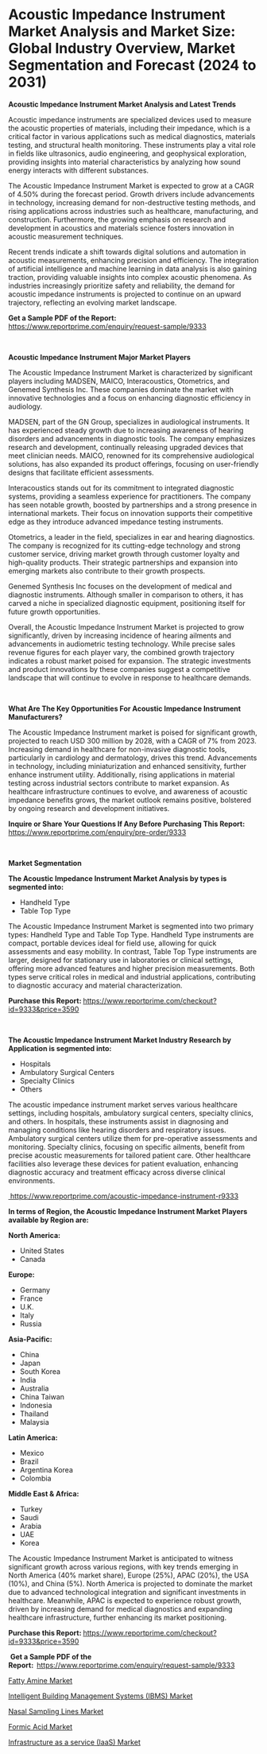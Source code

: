 <p><h1>Acoustic Impedance Instrument Market Analysis and Market Size: Global Industry Overview, Market Segmentation and Forecast (2024 to 2031)</h1></p><p><strong>Acoustic Impedance Instrument Market Analysis and Latest Trends</strong></p>
<p><p>Acoustic impedance instruments are specialized devices used to measure the acoustic properties of materials, including their impedance, which is a critical factor in various applications such as medical diagnostics, materials testing, and structural health monitoring. These instruments play a vital role in fields like ultrasonics, audio engineering, and geophysical exploration, providing insights into material characteristics by analyzing how sound energy interacts with different substances.</p><p>The Acoustic Impedance Instrument Market is expected to grow at a CAGR of 4.50% during the forecast period. Growth drivers include advancements in technology, increasing demand for non-destructive testing methods, and rising applications across industries such as healthcare, manufacturing, and construction. Furthermore, the growing emphasis on research and development in acoustics and materials science fosters innovation in acoustic measurement techniques.</p><p>Recent trends indicate a shift towards digital solutions and automation in acoustic measurements, enhancing precision and efficiency. The integration of artificial intelligence and machine learning in data analysis is also gaining traction, providing valuable insights into complex acoustic phenomena. As industries increasingly prioritize safety and reliability, the demand for acoustic impedance instruments is projected to continue on an upward trajectory, reflecting an evolving market landscape.</p></p>
<p><strong>Get a Sample PDF of the Report:&nbsp;</strong> <a href="https://www.reportprime.com/enquiry/request-sample/9333?utm_campaign=16&utm_medium=2&utm_source=Github&utm_content=ia&utm_term=28112024&utm_id=acoustic-impedance-instrument">https://www.reportprime.com/enquiry/request-sample/9333</a></p>
<p>&nbsp;</p>
<p><strong>Acoustic Impedance Instrument Major Market Players</strong></p>
<p><p>The Acoustic Impedance Instrument Market is characterized by significant players including MADSEN, MAICO, Interacoustics, Otometrics, and Genemed Synthesis Inc. These companies dominate the market with innovative technologies and a focus on enhancing diagnostic efficiency in audiology.</p><p>MADSEN, part of the GN Group, specializes in audiological instruments. It has experienced steady growth due to increasing awareness of hearing disorders and advancements in diagnostic tools. The company emphasizes research and development, continually releasing upgraded devices that meet clinician needs. MAICO, renowned for its comprehensive audiological solutions, has also expanded its product offerings, focusing on user-friendly designs that facilitate efficient assessments.</p><p>Interacoustics stands out for its commitment to integrated diagnostic systems, providing a seamless experience for practitioners. The company has seen notable growth, boosted by partnerships and a strong presence in international markets. Their focus on innovation supports their competitive edge as they introduce advanced impedance testing instruments.</p><p>Otometrics, a leader in the field, specializes in ear and hearing diagnostics. The company is recognized for its cutting-edge technology and strong customer service, driving market growth through customer loyalty and high-quality products. Their strategic partnerships and expansion into emerging markets also contribute to their growth prospects.</p><p>Genemed Synthesis Inc focuses on the development of medical and diagnostic instruments. Although smaller in comparison to others, it has carved a niche in specialized diagnostic equipment, positioning itself for future growth opportunities.</p><p>Overall, the Acoustic Impedance Instrument Market is projected to grow significantly, driven by increasing incidence of hearing ailments and advancements in audiometric testing technology. While precise sales revenue figures for each player vary, the combined growth trajectory indicates a robust market poised for expansion. The strategic investments and product innovations by these companies suggest a competitive landscape that will continue to evolve in response to healthcare demands.</p></p>
<p>&nbsp;</p>
<p><strong>What Are The Key Opportunities For Acoustic Impedance Instrument Manufacturers?</strong></p>
<p><p>The Acoustic Impedance Instrument market is poised for significant growth, projected to reach USD 300 million by 2028, with a CAGR of 7% from 2023. Increasing demand in healthcare for non-invasive diagnostic tools, particularly in cardiology and dermatology, drives this trend. Advancements in technology, including miniaturization and enhanced sensitivity, further enhance instrument utility. Additionally, rising applications in material testing across industrial sectors contribute to market expansion. As healthcare infrastructure continues to evolve, and awareness of acoustic impedance benefits grows, the market outlook remains positive, bolstered by ongoing research and development initiatives.</p></p>
<p><strong>Inquire or Share Your Questions If Any Before Purchasing This Report:</strong> <a href="https://www.reportprime.com/enquiry/pre-order/9333?utm_campaign=16&utm_medium=2&utm_source=Github&utm_content=ia&utm_term=28112024&utm_id=acoustic-impedance-instrument">https://www.reportprime.com/enquiry/pre-order/9333</a></p>
<p>&nbsp;</p>
<p><strong>Market Segmentation</strong></p>
<p><strong>The Acoustic Impedance Instrument Market Analysis by types is segmented into:</strong></p>
<p><ul><li>Handheld Type</li><li>Table Top Type</li></ul></p>
<p><p>The Acoustic Impedance Instrument Market is segmented into two primary types: Handheld Type and Table Top Type. Handheld Type instruments are compact, portable devices ideal for field use, allowing for quick assessments and easy mobility. In contrast, Table Top Type instruments are larger, designed for stationary use in laboratories or clinical settings, offering more advanced features and higher precision measurements. Both types serve critical roles in medical and industrial applications, contributing to diagnostic accuracy and material characterization.</p></p>
<p><strong>Purchase this Report:&nbsp;</strong><a href="https://www.reportprime.com/checkout?id=9333&price=3590&utm_campaign=16&utm_medium=2&utm_source=Github&utm_content=ia&utm_term=28112024&utm_id=acoustic-impedance-instrument">https://www.reportprime.com/checkout?id=9333&price=3590</a></p>
<p>&nbsp;</p>
<p><strong>The Acoustic Impedance Instrument Market Industry Research by Application is segmented into:</strong></p>
<p><ul><li>Hospitals</li><li>Ambulatory Surgical Centers</li><li>Specialty Clinics</li><li>Others</li></ul></p>
<p><p>The acoustic impedance instrument market serves various healthcare settings, including hospitals, ambulatory surgical centers, specialty clinics, and others. In hospitals, these instruments assist in diagnosing and managing conditions like hearing disorders and respiratory issues. Ambulatory surgical centers utilize them for pre-operative assessments and monitoring. Specialty clinics, focusing on specific ailments, benefit from precise acoustic measurements for tailored patient care. Other healthcare facilities also leverage these devices for patient evaluation, enhancing diagnostic accuracy and treatment efficacy across diverse clinical environments.</p></p>
<p><a href="https://www.reportprime.com/acoustic-impedance-instrument-r9333?utm_campaign=16&utm_medium=2&utm_source=Github&utm_content=ia&utm_term=28112024&utm_id=acoustic-impedance-instrument">&nbsp;https://www.reportprime.com/acoustic-impedance-instrument-r9333</a></p>
<p><strong>In terms of Region, the Acoustic Impedance Instrument Market Players available by Region are:</strong></p>
<p>
    <p> <strong> North America: </strong>
        <ul>
            <li>United States</li>
            <li>Canada</li>
        </ul>
        </p> 
    <p> <strong> Europe: </strong>
        <ul>
            <li>Germany</li>
            <li>France</li>
            <li>U.K.</li>
            <li>Italy</li>
            <li>Russia</li>
        </ul>
        </p> 
    <p> <strong> Asia-Pacific: </strong>
        <ul>
            <li>China</li>
            <li>Japan</li>
            <li>South Korea</li>
            <li>India</li>
            <li>Australia</li>
            <li>China Taiwan</li>
            <li>Indonesia</li>
            <li>Thailand</li>
            <li>Malaysia</li>
        </ul>
        </p> 
    <p> <strong> Latin America: </strong>
        <ul>
            <li>Mexico</li>
            <li>Brazil</li>
            <li>Argentina Korea</li>
            <li>Colombia</li>
        </ul>
        </p> 
    <p> <strong> Middle East & Africa: </strong>
        <ul>
            <li>Turkey</li>
            <li>Saudi</li>
            <li>Arabia</li>
            <li>UAE</li>
            <li>Korea</li>
        </ul>
    </p>
    </p>
<p><p>The Acoustic Impedance Instrument Market is anticipated to witness significant growth across various regions, with key trends emerging in North America (40% market share), Europe (25%), APAC (20%), the USA (10%), and China (5%). North America is projected to dominate the market due to advanced technological integration and significant investments in healthcare. Meanwhile, APAC is expected to experience robust growth, driven by increasing demand for medical diagnostics and expanding healthcare infrastructure, further enhancing its market positioning.</p></p>
<p><strong>Purchase this Report: </strong><a href="https://www.reportprime.com/checkout?id=9333&price=3590&utm_campaign=16&utm_medium=2&utm_source=Github&utm_content=ia&utm_term=28112024&utm_id=acoustic-impedance-instrument">https://www.reportprime.com/checkout?id=9333&price=3590</a></p>
<p>&nbsp;<strong>Get a Sample PDF of the Report:&nbsp;&nbsp;</strong><a href="https://www.reportprime.com/enquiry/request-sample/9333?utm_campaign=16&utm_medium=2&utm_source=Github&utm_content=ia&utm_term=28112024&utm_id=acoustic-impedance-instrument">https://www.reportprime.com/enquiry/request-sample/9333</a></p>
<p><strong></strong></p>
<p><p><a href="https://www.linkedin.com/pulse/fatty-amine-market-global-regional-analysis-focus-region-uobpe?utm_campaign=16&utm_medium=2&utm_source=Github&utm_content=ia&utm_term=28112024&utm_id=acoustic-impedance-instrument">Fatty Amine Market</a></p><p><a href="https://issuu.com/reportprime-2/docs/intelligent-building-management-sys_661fdf7f675bd4?utm_campaign=16&utm_medium=2&utm_source=Github&utm_content=ia&utm_term=28112024&utm_id=acoustic-impedance-instrument">Intelligent Building Management Systems (IBMS) Market</a></p><p><a href="https://github.com/YashRP12/Market-Research-Report-List-6/blob/main/nasal-sampling-lines-market.md?utm_campaign=16&utm_medium=2&utm_source=Github&utm_content=ia&utm_term=28112024&utm_id=acoustic-impedance-instrument">Nasal Sampling Lines Market</a></p><p><a href="https://www.linkedin.com/pulse/emerging-formic-acid-market-opportunities-analysis-investors-8odne?utm_campaign=16&utm_medium=2&utm_source=Github&utm_content=ia&utm_term=28112024&utm_id=acoustic-impedance-instrument">Formic Acid Market</a></p><p><a href="https://issuu.com/reportprime-2/docs/infrastructure-as-a-service-iaas-ma_bd6ec0603d5e3e?utm_campaign=16&utm_medium=2&utm_source=Github&utm_content=ia&utm_term=28112024&utm_id=acoustic-impedance-instrument">Infrastructure as a service (IaaS) Market</a></p></p>